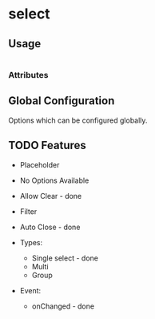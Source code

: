 # select


## Usage

```html

```

### Attributes


## Global Configuration
Options which can be configured globally.

## TODO Features
- Placeholder
- No Options Available
- Allow Clear - done
- Filter
- Auto Close - done

- Types:
    - Single select - done
    - Multi
    - Group

- Event:
    - onChanged - done
